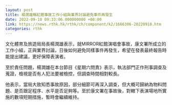 ```yaml
---
layout: post
title: 楊潤雄稱紅館事故工作小組與業界討論避免事件再發生
date: 2022-09-10 09:33:06.000000000 +08:00
link: https://news.rthk.hk/rthk/ch/component/k2/1666306-20220910.htm
categories: rthk
---
```


文化體育及旅遊局局長楊潤雄表示，就MIRROR紅館演唱會事故，康文署所成立的工作小組，正與業界討論，日後如何避免同樣事件再發生，希望在發表最終報告時能提出建議，更好保障表演者。

至於責任問題，楊潤雄在本台節目《星期六問責》表示，執法部門正作刑事調查及蒐證，檢視是否有人犯法要被檢控，但調查時間相對較長。

他表示，當局大致知悉事故原因，部分細節可再深入調查，但大概可歸納為物料問題、是否跟足程序、水平是否足夠等。至於康文署在事故後，對轄下表演場地所實施的數項短期措施，暫時會繼續維持。
